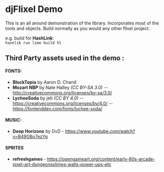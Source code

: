 # djFlixel Demo

This is an all around demonstration of the library. Incorporates most of the tools and objects. Build normally as you would any other flixel project.

e.g. build for **HashLink**:  
`haxelib run lime build hl`


## Third Party assets used in the demo :

#### FONTS:

- **BlockTopia** by Aaron D. Chand
- **Mozart NBP** by Nate Halley *(CC BY-SA 3.0)* -- http://creativecommons.org/licenses/by-sa/3.0/
- **LycheeSoda** by jeti *(CC BY 4.0)* -- https://creativecommons.org/licenses/by/4.0/ -- https://fontenddev.com/fonts/lychee-soda/

#### MUSIC:
- **Deep Horizons** by DvD - https://www.youtube.com/watch?v=B49GBo7ezYg
	
#### SPRITES
- **refreshgames** - https://opengameart.org/content/early-80s-arcade-pixel-art-dungeonsslimes-walls-power-ups-etc